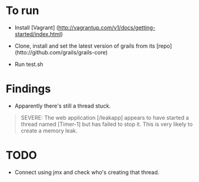 


# To run

* Install [Vagrant] (http://vagrantup.com/v1/docs/getting-started/index.html)

* Clone, install and set the latest version of grails from its [repo] (htto://github.com/grails/grails-core) 

* Run test.sh 


# Findings

* Apparently there's still a thread stuck. 
> SEVERE: The web application [/leakapp] appears to have started a thread named [Timer-1] but has failed to stop it. This is very likely to create a memory leak.

# TODO

* Connect using jmx and check who's creating that thread. 
